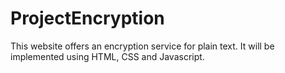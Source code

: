 # ProjectEncryption
This website offers an encryption service for plain text. It will be implemented using HTML, CSS and Javascript.
